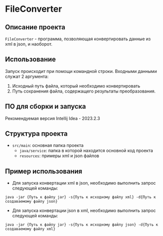 # FileConverter
## Описание проекта
`FileConverter` - программа, позволяющая конвертировать данные из xml в json, и наоборот.
## Использование
Запуск происходит при помощи командной строки. Входными данными служат 2 аргумента:
1. Исходный путь файла, который необходимо конвертировать
1. Путь сохранения файла, содержащего результаты преобразования.
## ПО для сборки и запуска
Рекомендуемая версия Intellij Idea - 2023.2.3
## Структура проекта
- `src/main`: основная папка проекта
  - `java/service`: папка в которой находится основной код проекта
  - `resources`: примеры xml и json файлов
## Пример использования
- Для запуска конвертации xml в json, необходимо выполнить запрос следующей команды:
```
java -jar {Путь к файлу jar} -s{Путь к исходному файлу xml} -d{Путь к создаваемому файлу json}
```
- Для запуска конвертации json в xml, необходимо выполнить запрос следующей команды:
```
java -jar {Путь к файлу jar} -s{Путь к исходному файлу json} -d{Путь к создаваемому файлу xml}
```
